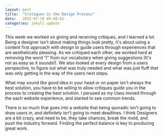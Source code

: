 ```yaml
---
layout: post
title:  "Critiques in the Design Process"
date:   2015-07-10 09:48:42
categories: jekyll update
---
```


This week we worked on giving and receiving critiques, and I learned a lot. Being a designer isn't about making things look pretty, it's about using a content first approach with design to guide users through experiences that are aesthetically pleasing. As we critiqued each other, we worked hard at removing the word "I" from our vocabulary when giving suggestions (It's not as easy as it sounds!). We also looked at every design from a users perspective, to figure out what was truly needed and what was just fluff that was only getting in the way of the users next steps.    


What may sound like good idea in your head or on paper isn't always the best solution, you have to be willing to allow critiques guide you in the process to creating the best solution. I perused as my class moved through the each website experience, and started to see common trends.    


There is so much that goes into a website that being sporadic isn't going to draw users in, and definitely isn't going to meet deadlines. I think Designers are a bit crazy, and need to be, they take chances, break the mold, and push the industry forward. Finding the perfect balance is key to producing great work.      
